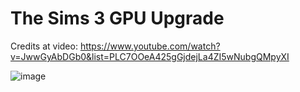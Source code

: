 # The Sims 3 GPU Upgrade
Credits at video: 
https://www.youtube.com/watch?v=JwwGyAbDGb0&list=PLC7OOeA425gGjdejLa4ZI5wNubgQMpyXI

![image](https://user-images.githubusercontent.com/32282846/224494109-d70859e0-db83-4ba1-a4bb-d4a2efe4a097.png)
